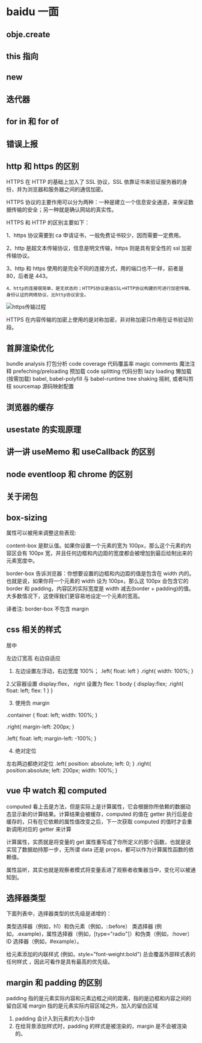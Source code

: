 # baidu 一面

## obje.create

## this 指向

## new

## 迭代器

## for in 和 for of

## 错误上报

## http 和 https 的区别

HTTPS 在 HTTP 的基础上加入了 SSL 协议，SSL 依靠证书来验证服务器的身份，并为浏览器和服务器之间的通信加密。

HTTPS 协议的主要作用可以分为两种：一种是建立一个信息安全通道，来保证数据传输的安全；另一种就是确认网站的真实性。

HTTPS 和 HTTP 的区别主要如下：

1、https 协议需要到 ca 申请证书，一般免费证书较少，因而需要一定费用。

2、http 是超文本传输协议，信息是明文传输，https 则是具有安全性的 ssl 加密传输协议。

3、http 和 https 使用的是完全不同的连接方式，用的端口也不一样，前者是 80，后者是 443。

    4、http的连接很简单，是无状态的；HTTPS协议是由SSL+HTTP协议构建的可进行加密传输、身份认证的网络协议，比http协议安全。

![https传输过程](https://tva1.sinaimg.cn/large/0081Kckwgy1gkjulgytzhj30m80llq4h.jpg)

HTTPS 在内容传输的加密上使用的是对称加密，非对称加密只作用在证书验证阶段。

## 首屏渲染优化

bundle analysis 打包分析
code coverage 代码覆盖率
magic comments 魔法注释
prefeching/preloading 预加载
code splitting 代码分割
lazy loading 懒加载(按需加载)
babel, babel-polyfill 与 babel-runtime
tree shaking 摇树, 或者叫剪枝
sourcemap 源码映射配置

## 浏览器的缓存

## usestate 的实现原理

## 讲一讲 useMemo 和 useCallback 的区别

## node eventloop 和 chrome 的区别

## 关于闭包

## box-sizing

属性可以被用来调整这些表现:

content-box 是默认值。如果你设置一个元素的宽为 100px，那么这个元素的内容区会有 100px 宽，并且任何边框和内边距的宽度都会被增加到最后绘制出来的元素宽度中。

border-box 告诉浏览器：你想要设置的边框和内边距的值是包含在 width 内的。也就是说，如果你将一个元素的 width 设为 100px，那么这 100px 会包含它的 border 和 padding，内容区的实际宽度是 width 减去(border + padding)的值。大多数情况下，这使得我们更容易地设定一个元素的宽高。

译者注: border-box 不包含 margin

## css 相关的样式

居中

左边订宽高 右边自适应

1. 左边设置左浮动，右边宽度 100%；
   .left{
   float: left
   }
   .right{
   width: 100%;
   }

2.父容器设置 display:flex， right 设置为 flex: 1
body {
display:flex;
.right{
float: left;
flex: 1
}
}

3. 使用负 margin

.container {
float: left;
width: 100%;
}

.right{
margin-left: 200px;
}

.left{
float: left;
margin-left: -100%;
}

4. 绝对定位

左右两边都绝对定位
.left{
position: absolute;
left: 0;
}
.right{
position:absolute;
left: 200px;
width: 100%;
}

## vue 中 watch 和 computed

computed 看上去是方法，但是实际上是计算属性，它会根据你所依赖的数据动态显示新的计算结果。计算结果会被缓存，computed 的值在 getter 执行后是会缓存的，只有在它依赖的属性值改变之后，下一次获取 computed 的值时才会重新调用对应的 getter 来计算

计算属性，实质就是将变量的 get 属性重写成了你所定义的那个函数，也就是说实现了数据劫持那一步，无所谓 data 还是 props，都可以作为计算属性函数的依赖值。

属性监听，其实也就是观察者模式将变量丢进了观察者收集器当中，变化可以被通知到。

## 选择器类型

下面列表中，选择器类型的优先级是递增的：

类型选择器（例如，h1）和伪元素（例如，::before）
类选择器 (例如，.example)，属性选择器（例如，[type="radio"]）和伪类（例如，:hover）
ID 选择器（例如，#example）。

给元素添加的内联样式 (例如，style="font-weight:bold") 总会覆盖外部样式表的任何样式 ，因此可看作是具有最高的优先级。

## margin 和 padding 的区别

padding 指的是元素实际内容和元素边框之间的距离，指的是边框和内容之间的留白区域
margin 指的是元素实际内容区域之外，加入的留白区域

1. padding 会计入到元素的大小当中
2. 在给背景添加样式时，padding 的样式是被渲染的，margin 是不会被渲染的。

